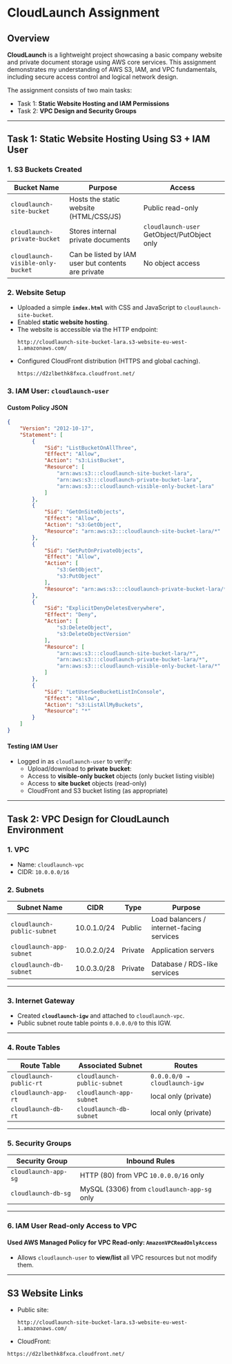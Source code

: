 # CloudLaunch Assignment

## Overview
**CloudLaunch** is a lightweight project showcasing a basic company website and private document storage using AWS core services. This assignment demonstrates my understanding of AWS S3, IAM, and VPC fundamentals, including secure access control and logical network design.

The assignment consists of two main tasks:

* Task 1: **Static Website Hosting and IAM Permissions**
* Task 2: **VPC Design and Security Groups**

---

## Task 1: Static Website Hosting Using S3 + IAM User

### 1. S3 Buckets Created

| Bucket Name | Purpose | Access |
|------------|---------|--------|
| `cloudlaunch-site-bucket` | Hosts the static website (HTML/CSS/JS) | Public read-only |
| `cloudlaunch-private-bucket` | Stores internal private documents | `cloudlaunch-user` GetObject/PutObject only |
| `cloudlaunch-visible-only-bucket` | Can be listed by IAM user but contents are private | No object access |

### 2. Website Setup

- Uploaded a simple **`index.html`** with CSS and JavaScript to `cloudlaunch-site-bucket`.
- Enabled **static website hosting**.
- The website is accessible via the HTTP endpoint:
  ```
  http://cloudlaunch-site-bucket-lara.s3-website-eu-west-1.amazonaws.com/
  ```
- Configured CloudFront distribution (HTTPS and global caching).  
  ```
  https://d2zlbethk8fxca.cloudfront.net/
  ```

### 3. IAM User: `cloudlaunch-user`

#### Custom Policy JSON
```json
{
    "Version": "2012-10-17",
    "Statement": [
        {
            "Sid": "ListBucketOnAllThree",
            "Effect": "Allow",
            "Action": "s3:ListBucket",
            "Resource": [
                "arn:aws:s3:::cloudlaunch-site-bucket-lara",
                "arn:aws:s3:::cloudlaunch-private-bucket-lara",
                "arn:aws:s3:::cloudlaunch-visible-only-bucket-lara"
            ]
        },
        {
            "Sid": "GetOnSiteObjects",
            "Effect": "Allow",
            "Action": "s3:GetObject",
            "Resource": "arn:aws:s3:::cloudlaunch-site-bucket-lara/*"
        },
        {
            "Sid": "GetPutOnPrivateObjects",
            "Effect": "Allow",
            "Action": [
                "s3:GetObject",
                "s3:PutObject"
            ],
            "Resource": "arn:aws:s3:::cloudlaunch-private-bucket-lara/*"
        },
        {
            "Sid": "ExplicitDenyDeletesEverywhere",
            "Effect": "Deny",
            "Action": [
                "s3:DeleteObject",
                "s3:DeleteObjectVersion"
            ],
            "Resource": [
                "arn:aws:s3:::cloudlaunch-site-bucket-lara/*",
                "arn:aws:s3:::cloudlaunch-private-bucket-lara/*",
                "arn:aws:s3:::cloudlaunch-visible-only-bucket-lara/*"
            ]
        },
        {
            "Sid": "LetUserSeeBucketListInConsole",
            "Effect": "Allow",
            "Action": "s3:ListAllMyBuckets",
            "Resource": "*"
        }
    ]
}
```

#### Testing IAM User
- Logged in as `cloudlaunch-user` to verify:
  - Upload/download to **private bucket**:
  - Access to **visible-only bucket** objects (only bucket listing visible)  
  - Access to **site bucket** objects (read-only)
  - CloudFront and S3 bucket listing (as appropriate)

---

## Task 2: VPC Design for CloudLaunch Environment

### 1. VPC

- Name: `cloudlaunch-vpc`
- CIDR: `10.0.0.0/16`

### 2. Subnets

| Subnet Name | CIDR | Type | Purpose |
|------------|------|------|---------|
| `cloudlaunch-public-subnet` | 10.0.1.0/24 | Public | Load balancers / internet-facing services |
| `cloudlaunch-app-subnet` | 10.0.2.0/24 | Private | Application servers |
| `cloudlaunch-db-subnet` | 10.0.3.0/28 | Private | Database / RDS-like services |

---

### 3. Internet Gateway

- Created **`cloudlaunch-igw`** and attached to `cloudlaunch-vpc`.
- Public subnet route table points `0.0.0.0/0` to this IGW.

---

### 4. Route Tables

| Route Table | Associated Subnet | Routes |
|------------|-----------------|-------|
| `cloudlaunch-public-rt` | `cloudlaunch-public-subnet` | `0.0.0.0/0 → cloudlaunch-igw` |
| `cloudlaunch-app-rt` | `cloudlaunch-app-subnet` | local only (private) |
| `cloudlaunch-db-rt` | `cloudlaunch-db-subnet` | local only (private) |

---

### 5. Security Groups

| Security Group | Inbound Rules |
|----------------|---------------|
| `cloudlaunch-app-sg` | HTTP (80) from VPC `10.0.0.0/16` only |
| `cloudlaunch-db-sg` | MySQL (3306) from `cloudlaunch-app-sg` only |

---

### 6. IAM User Read-only Access to VPC

#### Used AWS Managed Policy for VPC Read-only: `AmazonVPCReadOnlyAccess`

- Allows `cloudlaunch-user` to **view/list** all VPC resources but not modify them.
---

## S3 Website Links

- Public site:  
  ```
  http://cloudlaunch-site-bucket-lara.s3-website-eu-west-1.amazonaws.com/
  ```
- CloudFront:
```
https://d2zlbethk8fxca.cloudfront.net/
```